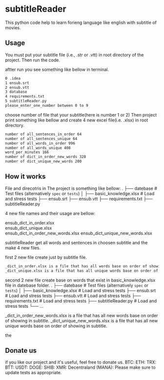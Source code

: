# subtitleReader

This python code help to learn forieng language like english with subtitle of movies.


## Usage

You must put your subtitle file (i.e., .str or .vtt) in root directory of the project. Then run the code.

aftter run you see something like bellow in terminal.
```bash
0 .idea
1 ensub.srt
2 ensub.vtt
3 database
4 requirements.txt
5 subtitleReader.py
please_enter_one_number between 0 to 9
```

choose number of file that your subtitle(here is number 1 or 2)
Then project print something like bellow and create 4 new excel file(i.e. .xlsx) in root directory.

```bash
number of all_sentences_in_order 64
number of all_sentences_unique 64
number of all_words_in_order 996
number of all_words_unique 408
word_per_minutes 166
number of dict_in_order_new_words 328
number of dict_unique_new_words 200
```

## How it works

File and direcotris in The project is something like bellow:
.
├── datebase                          # Test files (alternatively `spec` or `tests`)
│   ├── basic_knowledge.xlsx          # Load and stress tests
├── ensub.srt 
├── ensub.vtt
├── requirements.txt
├── subtitleReader.py


4 new file names and their usage are bellow:

ensub_dict_in_order.xlsx         
ensub_dict_unique.xlsx   
ensub_dict_in_order_new_words.xlsx
ensub_dict_unique_new_words.xlsx

subtitleReader get all words and sentences in choosen subtitle and the make 4 new files.

first 2 new file create just by subtitle file.

```bash
_dict_in_order.xlsx is a file that has all words base on order of showing in subtitle.
_dict_unique.xlsx is a file that has all unique words base on order of showing in subtitle.
```

second 2 new file create base on words that exist in basic_knowledge.xlsx file in datebase folder.
.
├── datebase                          # Test files (alternatively `spec` or `tests`)
│   ├── basic_knowledge.xlsx          # Load and stress tests
├── ensub.srt           # Load and stress tests
├── ensub.vtt          # Load and stress tests
├── requirements.txt          # Load and stress tests
├── subtitleReader.py          # Load and stress tests
└── ...

_dict_in_order_new_words.xlsx is a file that has all new words base on order of showing in subtitle.
_dict_unique_new_words.xlsx is a file that has all new unique words base on order of showing in subtitle.

the


## Donate us
if you like our project and it's useful, feel free to donate us.
BTC:
ETH:
TRX:
BTT:
USDT:
DOGE:
SHIB:
XMR:
Decentraland (MANA):
Please make sure to update tests as appropriate.


